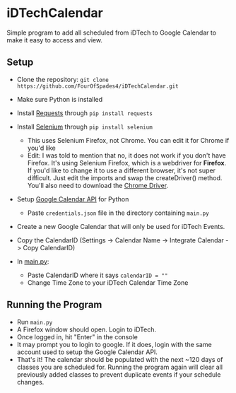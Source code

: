 # iDTechCalendar

Simple program to add all scheduled from iDTech to Google Calendar to make it easy to access and view.


## Setup
- Clone the repository: `git clone https://github.com/FourOfSpades4/iDTechCalendar.git`
- Make sure Python is installed
- Install [Requests](https://pypi.org/project/requests/) through `pip install requests`
- Install [Selenium](https://selenium-python.readthedocs.io/installation.html) through `pip install selenium`
  - This uses Selenium Firefox, not Chrome. You can edit it for Chrome if you'd like
  - Edit: I was told to mention that no, it does not work if you don't have Firefox. It's using Selenium Firefox, which is a webdriver for **Firefox**. If you'd like to change it to use a different browser, it's not super difficult. Just edit the imports and swap the createDriver() method. You'll also need to download the [Chrome Driver](https://chromedriver.chromium.org/downloads).
- Setup [Google Calendar API](https://developers.google.com/calendar/api/quickstart/python) for Python
  - Paste `credentials.json` file in the directory containing `main.py`
- Create a new Google Calendar that will only be used for iDTech Events.
- Copy the CalendarID (Settings -> Calendar Name -> Integrate Calendar -> Copy CalendarID)

- In [main.py](main.py):
  - Paste CalendarID where it says `calendarID = ""`
  - Change Time Zone to your iDTech Calendar Time Zone
 
## Running the Program
- Run `main.py`
- A Firefox window should open. Login to iDTech.
- Once logged in, hit "Enter" in the console
- It may prompt you to login to google. If it does, login with the same account used to setup the Google Calendar API.
- That's it! The calendar should be populated with the next ~120 days of classes you are scheduled for.
  Running the program again will clear all previously added classes to prevent duplicate events if your schedule changes.
